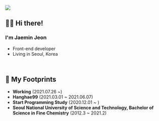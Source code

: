 <div align="right"><img src="https://hits.seeyoufarm.com/api/count/incr/badge.svg?url=https%3A%2F%2Fgithub.com%2Fgreedysiru&count_bg=%233D91C8&title_bg=%23555555&icon=&icon_color=%23E7E7E7&title=Profile+views&edge_flat=false)](https://hits.seeyoufarm.com" style="display: flex"/></div>

## 👨‍💻 Hi there!

### I'm Jaemin Jeon

* Front-end developer
* Living in Seoul, Korea

<br/>

## 👣 My Footprints

* **Working** (2021.07.26 ~)
* **Hanghae99** (2021.03.01 ~ 2021.06.07)
* **Start Programming Study** (2020.12.01 ~ )
* **Seoul National University of Science and Technology, Bachelor of Science in Fine Chemistry** (2012.3 ~ 2021.2)
